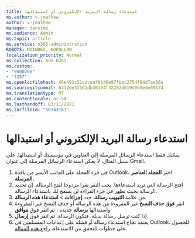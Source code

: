 ```yaml
---
title: استدعاء رسالة البريد الإلكتروني أو استبدالها
ms.author: v-jmathew
author: v-jmathew
manager: dansimp
ms.audience: Admin
ms.topic: article
ms.service: o365-administration
ROBOTS: NOINDEX, NOFOLLOW
localization_priority: Normal
ms.collection: Adm_O365
ms.custom:
- "9000260"
- "7257"
ms.openlocfilehash: 46e491c51cdceaf8b46e97fbec2754f94d7ee66e
ms.sourcegitcommit: 6312ee31561db36104f32282d019d069ede69174
ms.translationtype: MT
ms.contentlocale: ar-SA
ms.lasthandoff: 03/11/2021
ms.locfileid: "50743161"
---
```

# <a name="recall-or-replace-email-message"></a>استدعاء رسالة البريد الإلكتروني أو استبدالها

يمكنك فقط استدعاء الرسائل المرسلة إلى العناوين في مؤسستك أو استبدالها. على سبيل المثال، لا يمكن استدعاء الرسائل المرسلة إلى عنوان Gmail.

1. في جزء المجلد على الجانب الأيسر من نافذة Outlook، اختر **المجلد العناصر المرسلة.**
2. افتح الرسالة التي تريد استدعاءها. يجب النقر نقرا مزدوجا لفتح الرسالة. إن تحديد الرسالة بحيث تظهر في جزء القراءة لن يسمح لك باستدعاء الرسالة.
3. من علامة **التبويب رسالة،** حدد **إجراءات**  >  **استدعاء هذه الرسالة**.
4. انقر **فوق حذف النسخ** غير المقروءة من هذه الرسالة أو حذف النسخ غير المقروءة واستبدالها **برسالة** جديدة ، ثم انقر فوق **موافق**.
5. إذا كنت ترسل رسالة بديلة، فتكون الرسالة، ثم انقر فوق **إرسال**.
6. يعتمد نجاح استدعاء رسالة أو فشله على إعدادات المستلمين في Outlook. للحصول على خطوات للتحقق من الاستدعاء، [راجع هذه المقالة](https://support.office.com/article/recall-or-replace-an-email-message-that-you-sent-35027f88-d655-4554-b4f8-6c0729a723a0#tocheck).
